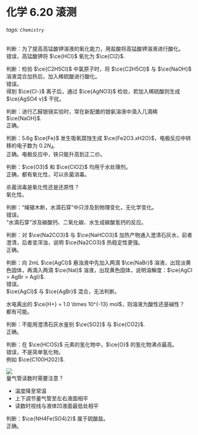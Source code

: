 # 化学 6.20 滚测

###### tags: `Chemistry`

判断：为了提高高锰酸钾溶液的氧化能力，用盐酸将高锰酸钾溶液进行酸化。  
错误，高锰酸钾将 $\ce{HCl}$ 氧化为 $\ce{Cl2}$.

判断：检验 $\ce{C2H5Cl}$ 中氯原子时，将 $\ce{C2H5Cl}$ 与 $\ce{NaOH}$ 溶液混合加热后，加入稀硫酸进行酸化。  
错误。  
得到 $\ce{Cl-}$ 离子后，通过 $\ce{AgNO3}$ 检验，若加入稀硫酸则生成 $\ce{AgSO4 v}$ 干扰。

判断：进行乙醛银镜实验时，常在新配置的银氨溶液中滴入几滴稀 $\ce{NaOH}$.  
正确。

判断：5.6g $\ce{Fe}$ 发生吸氧腐蚀生成 $\ce{Fe2O3.xH2O}$，电极反应中转移的电子数为 $0.2N_A$.  
正确。电极反应中，铁只能升高到正二价。

判断：$\ce{O3}$ 和 $\ce{ClO2}$ 均用于水处理剂。  
正确，都有氧化性，可以杀菌消毒。

杀菌消毒是氧化性还是还原性？  
氧化性。

判断：“绳锯木断，水滴石穿”中只涉及到物理变化，无化学变化。  
错误。  
“水滴石穿”涉及碳酸钙、二氧化碳、水生成碳酸氢钙的反应。

判断：对 $\ce{Na2CO3}$ 与 $\ce{NaHCO3}$ 加热产物通入澄清石灰水，前者澄清，后者变浑浊，说明 $\ce{Na2CO3}$ 热稳定性更强。  
正确。

判断：向 2mL $\ce{AgCl}$ 悬浊液中先加入两滴 $\ce{NaBr}$ 溶液，出现淡黄色固体，再滴入两滴 $\ce{NaI}$ 溶液，出现黄色固体，说明溶解度：$\ce{AgCl > AgBr > AgI}$.  
错误。  
$\ce{AgCl}$ 与 $\ce{AgBr}$ 混合，无法判断。

水电离出的 $\ce{H+} = 1.0 \times 10^{-13} mol$，则溶液为酸性还是碱性？  
都有可能。

判断：不能用澄清石灰水鉴别 $\ce{SO2}$ 与 $\ce{CO2}$.  
正确。

判断：在 $\ce{HCOS}$ 元素的氢化物中，$\ce{O}$ 的氢化物沸点最高。  
错误，不是简单氢化物。  
例如 $\ce{C100H202}$.

![](https://i.imgur.com/BarZyKR.png)<br>量气管读数时需要注意？  
- 温度降至常温
- 上下调节量气管至左右液面相平
- 读数时视线与液体凹液面最低处相平

判断：$\ce{NH4Fe(SO4)2}$ 属于硫酸盐。  
正确。
